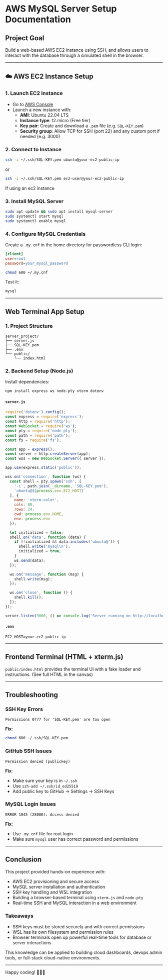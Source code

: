 # AWS MySQL Server Setup Documentation

## Project Goal
Build a web-based AWS EC2 instance using SSH, and allows users to interact with the database through a simulated shell in the browser.

---

## ☁️ AWS EC2 Instance Setup

### 1. Launch EC2 Instance
- Go to [AWS Console](https://console.aws.amazon.com/)
- Launch a new instance with:
  - **AMI**: Ubuntu 22.04 LTS
  - **Instance type**: t2.micro (Free tier)
  - **Key pair**: Create and download a `.pem` file (e.g. `SQL-KEY.pem`)
  - **Security group**: Allow TCP for SSH (port 22) and any custom port if needed (e.g. 3000)

### 2. Connect to Instance
```bash
ssh -i ~/.ssh/SQL-KEY.pem ubuntu@your-ec2-public-ip
```
or
```bash
ssh -i ~/.ssh/SQL-KEY.pem ec2-user@your-ec2-public-ip
```
If using an ec2 instance

### 3. Install MySQL Server
```bash
sudo apt update && sudo apt install mysql-server
sudo systemctl start mysql
sudo systemctl enable mysql
```

### 4. Configure MySQL Credentials
Create a `.my.cnf` in the home directory for passwordless CLI login:
```ini
[client]
user=root
password=your_mysql_password
```
```bash
chmod 600 ~/.my.cnf
```
Test it:
```bash
mysql
```

---

## Web Terminal App Setup

### 1. Project Structure
```
server_project/
├── server.js
├── SQL-KEY.pem
├── .env
└── public/
    └── index.html
```

### 2. Backend Setup (Node.js)
Install dependencies:
```bash
npm install express ws node-pty xterm dotenv
```

#### `server.js`
```js
require('dotenv').config();
const express = require('express');
const http = require('http');
const WebSocket = require('ws');
const pty = require('node-pty');
const path = require('path');
const fs = require('fs');

const app = express();
const server = http.createServer(app);
const wss = new WebSocket.Server({ server });

app.use(express.static('public'));

wss.on('connection', function (ws) {
  const shell = pty.spawn('ssh', [
    '-i', path.join(__dirname, 'SQL-KEY.pem'),
    `ubuntu@${process.env.EC2_HOST}`
  ], {
    name: 'xterm-color',
    cols: 80,
    rows: 24,
    cwd: process.env.HOME,
    env: process.env
  });

  let initialized = false;
  shell.on('data', function (data) {
    if (!initialized && data.includes('ubuntu@')) {
      shell.write('mysql\n');
      initialized = true;
    }
    ws.send(data);
  });

  ws.on('message', function (msg) {
    shell.write(msg);
  });

  ws.on('close', function () {
    shell.kill();
  });
});

server.listen(3000, () => console.log('Server running on http://localhost:3000'));
```

#### `.env`
```
EC2_HOST=your-ec2-public-ip
```

---

## Frontend Terminal (HTML + xterm.js)

`public/index.html` provides the terminal UI with a fake loader and instructions.
(See full HTML in the canvas)

---

## Troubleshooting

### SSH Key Errors
```
Permissions 0777 for 'SQL-KEY.pem' are too open
```
**Fix**:
```bash
chmod 600 ~/.ssh/SQL-KEY.pem
```

### GitHub SSH Issues
```
Permission denied (publickey)
```
**Fix**:
- Make sure your key is in `~/.ssh`
- Use `ssh-add ~/.ssh/id_ed25519`
- Add public key to GitHub → Settings → SSH Keys

### MySQL Login Issues
```
ERROR 1045 (28000): Access denied
```
**Fix**:
- Use `.my.cnf` file for root login
- Make sure `mysql` user has correct password and permissions

---

## Conclusion
This project provided hands-on experience with:
- AWS EC2 provisioning and secure access
- MySQL server installation and authentication
- SSH key handling and WSL integration
- Building a browser-based terminal using `xterm.js` and `node-pty`
- Real-time SSH and MySQL interaction in a web environment

### Takeaways
- SSH keys must be stored securely and with correct permissions
- WSL has its own filesystem and permission rules
- Browser terminals open up powerful real-time tools for database or server interactions

This knowledge can be applied to building cloud dashboards, devops admin tools, or full-stack cloud-native environments.

---

Happy coding! 🧑‍💻🚀

